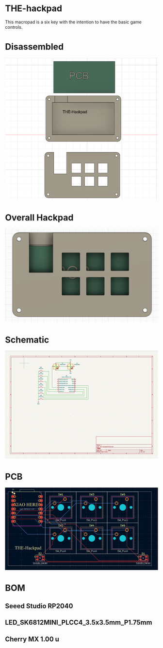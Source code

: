 # THE-hackpad
This macropad is a six key with the intention to have the basic game controls.

# Disassembled
![Screenshot of the disassembled hackpad case](Production/Case-parts.png)

# Overall Hackpad
![Screenshot of the assembled hackpad](Production/Assembled.png)

# Schematic
![Screenshot of the schematic](Production/Schematic.png)

# PCB
![Screenshot of the PCB](Production/PCB.png)

# BOM
## Seeed Studio RP2040
## LED_SK6812MINI_PLCC4_3.5x3.5mm_P1.75mm
## Cherry MX 1.00 u
